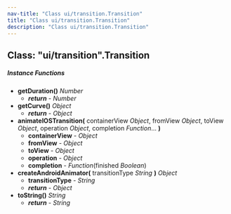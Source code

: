 ```yaml
---
nav-title: "Class ui/transition.Transition"
title: "Class ui/transition.Transition"
description: "Class ui/transition.Transition"
---
```

## Class: "ui/transition".Transition

##### Instance Functions
 - **getDuration()** _Number_
   - _**return**_ - _Number_
 - **getCurve()** _Object_
   - _**return**_ - _Object_
 - **animateIOSTransition(** containerView _Object_, fromView _Object_, toView _Object_, operation _Object_, completion _Function_... **)**
   - **containerView** - _Object_
   - **fromView** - _Object_
   - **toView** - _Object_
   - **operation** - _Object_
   - **completion** - _Function_(finished _Boolean_)
 - **createAndroidAnimator(** transitionType _String_ **)** _Object_
   - **transitionType** - _String_
   - _**return**_ - _Object_
 - **toString()** _String_
   - _**return**_ - _String_